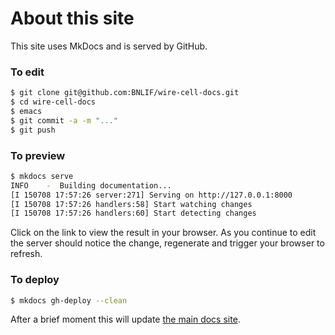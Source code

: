 # About this site

This site uses MkDocs and is served by GitHub.

### To edit

```bash
$ git clone git@github.com:BNLIF/wire-cell-docs.git
$ cd wire-cell-docs
$ emacs
$ git commit -a -m "..."
$ git push
```

### To preview

```bash
$ mkdocs serve
INFO    -  Building documentation...
[I 150708 17:57:26 server:271] Serving on http://127.0.0.1:8000
[I 150708 17:57:26 handlers:58] Start watching changes
[I 150708 17:57:26 handlers:60] Start detecting changes
```

Click on the link to view the result in your browser.  As you continue
to edit the server should notice the change, regenerate and trigger
your browser to refresh.

### To deploy

```bash
$ mkdocs gh-deploy --clean
```

After a brief moment this will update [the main docs site](http://bnlif.github.io/wire-cell-docs/).
